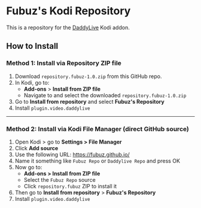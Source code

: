 # Fubuz's Kodi Repository

This is a repository for the [DaddyLive](https://github.com/Fubuz/fubuz.github.io/tree/master/repo/plugin.video.daddylive) Kodi addon.

## How to Install

### Method 1: Install via Repository ZIP file

1. Download `repository.fubuz-1.0.zip` from this GitHub repo.
2. In Kodi, go to:
   - **Add-ons** > **Install from ZIP file**
   - Navigate to and select the downloaded `repository.fubuz-1.0.zip`
3. Go to **Install from repository** and select **Fubuz's Repository**
4. Install `plugin.video.daddylive`

---

### Method 2: Install via Kodi File Manager (direct GitHub source)

1. Open Kodi > go to **Settings > File Manager**
2. Click **Add source**
3. Use the following URL: https://fubuz.github.io/
4. Name it something like `Fubuz Repo` or `Daddylive Repo` and press OK
5. Now go to:
   - **Add-ons > Install from ZIP file**
   - Select the `Fubuz Repo` source
   - Click `repository.fubuz` ZIP to install it
6. Then go to **Install from repository** > **Fubuz's Repository**
7. Install `plugin.video.daddylive`
